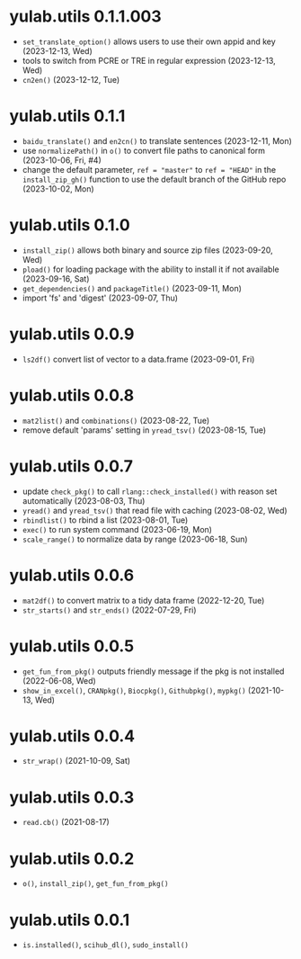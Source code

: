
# yulab.utils 0.1.1.003

+ `set_translate_option()` allows users to use their own appid and key (2023-12-13, Wed)
+ tools to switch from PCRE or TRE in regular expression (2023-12-13, Wed)
+ `cn2en()` (2023-12-12, Tue)

# yulab.utils 0.1.1

+ `baidu_translate()` and `en2cn()` to translate sentences (2023-12-11, Mon)
+ use `normalizePath()` in `o()` to convert file paths to canonical form (2023-10-06, Fri, #4)
+ change the default parameter, `ref = "master"` to `ref = "HEAD"` in the `install_zip_gh()` function to use the default branch of the GitHub repo (2023-10-02, Mon)

# yulab.utils 0.1.0

+ `install_zip()` allows both binary and source zip files (2023-09-20, Wed)
+ `pload()` for loading package with the ability to install it if not available (2023-09-16, Sat)
+ `get_dependencies()` and `packageTitle()` (2023-09-11, Mon)
+ import 'fs' and 'digest' (2023-09-07, Thu)

# yulab.utils 0.0.9

+ `ls2df()` convert list of vector to a data.frame (2023-09-01, Fri)

# yulab.utils 0.0.8

+ `mat2list()` and `combinations()` (2023-08-22, Tue)
+ remove default 'params' setting in `yread_tsv()` (2023-08-15, Tue)

# yulab.utils 0.0.7

+ update `check_pkg()` to call `rlang::check_installed()` with reason set automatically (2023-08-03, Thu)
+ `yread()` and `yread_tsv()` that read file with caching (2023-08-02, Wed) 
+ `rbindlist()` to rbind a list (2023-08-01, Tue)
+ `exec()` to run system command (2023-06-19, Mon)
+ `scale_range()` to normalize data by range (2023-06-18, Sun)

# yulab.utils 0.0.6

+ `mat2df()` to convert matrix to a tidy data frame (2022-12-20, Tue)
+ `str_starts()` and `str_ends()` (2022-07-29, Fri)

# yulab.utils 0.0.5

+ `get_fun_from_pkg()` outputs friendly message if the pkg is not installed (2022-06-08, Wed)
+ `show_in_excel()`, `CRANpkg()`, `Biocpkg()`, `Githubpkg()`, `mypkg()` (2021-10-13, Wed)

# yulab.utils 0.0.4

+ `str_wrap()` (2021-10-09, Sat)

# yulab.utils 0.0.3

+ `read.cb()` (2021-08-17)

# yulab.utils 0.0.2

+ `o()`, `install_zip()`, `get_fun_from_pkg()`

# yulab.utils 0.0.1

+ `is.installed()`, `scihub_dl()`, `sudo_install()`

